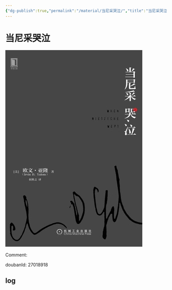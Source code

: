 ```yaml
---
{"dg-publish":true,"permalink":"/material/当尼采哭泣/","title":"当尼采哭泣"}
---
```



# 当尼采哭泣

![image](https://raw.githubusercontent.com/HiraethEcho/picx-images-hosting/master/picgo/202505281702933.png)

Comment: 



doubanId: 27018918

## log

